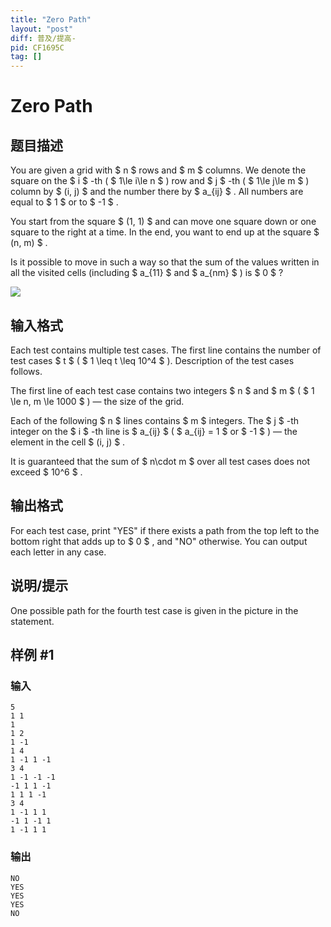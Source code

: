 ```yaml
---
title: "Zero Path"
layout: "post"
diff: 普及/提高-
pid: CF1695C
tag: []
---
```


# Zero Path

## 题目描述

You are given a grid with $ n $ rows and $ m $ columns. We denote the square on the $ i $ -th ( $ 1\le i\le n $ ) row and $ j $ -th ( $ 1\le j\le m $ ) column by $ (i, j) $ and the number there by $ a_{ij} $ . All numbers are equal to $ 1 $ or to $ -1 $ .

You start from the square $ (1, 1) $ and can move one square down or one square to the right at a time. In the end, you want to end up at the square $ (n, m) $ .

Is it possible to move in such a way so that the sum of the values written in all the visited cells (including $ a_{11} $ and $ a_{nm} $ ) is $ 0 $ ?

![](https://cdn.luogu.com.cn/upload/vjudge_pic/CF1695C/8f2d98d121e7e351eaa9a88e08080da6d06835b5.png)

## 输入格式

Each test contains multiple test cases. The first line contains the number of test cases $ t $ ( $ 1 \leq t \leq 10^4 $ ). Description of the test cases follows.

The first line of each test case contains two integers $ n $ and $ m $ ( $ 1 \le n, m \le 1000 $ ) — the size of the grid.

Each of the following $ n $ lines contains $ m $ integers. The $ j $ -th integer on the $ i $ -th line is $ a_{ij} $ ( $ a_{ij} = 1 $ or $ -1 $ ) — the element in the cell $ (i, j) $ .

It is guaranteed that the sum of $ n\cdot m $ over all test cases does not exceed $ 10^6 $ .

## 输出格式

For each test case, print "YES" if there exists a path from the top left to the bottom right that adds up to $ 0 $ , and "NO" otherwise. You can output each letter in any case.

## 说明/提示

One possible path for the fourth test case is given in the picture in the statement.

## 样例 #1

### 输入

```
5
1 1
1
1 2
1 -1
1 4
1 -1 1 -1
3 4
1 -1 -1 -1
-1 1 1 -1
1 1 1 -1
3 4
1 -1 1 1
-1 1 -1 1
1 -1 1 1
```

### 输出

```
NO
YES
YES
YES
NO
```

